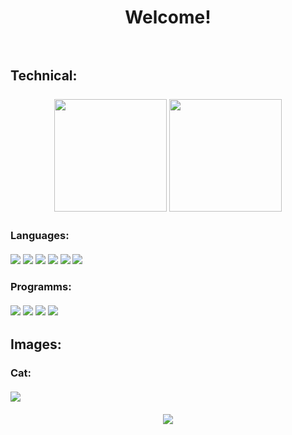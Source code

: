 <h1 align = "center">Welcome!<br><br>
 
<h2>Technical:<br><br>
 <div align = "center">
  <img height="180em" src = "https://github-readme-stats.vercel.app/api/top-langs/?username=aovent&theme=radical">
  <img height="180em" src ="https://github-readme-stats.vercel.app/api?username=aovent&show_icons=true&theme=radical">
 </div>
<h3>Languages:<br> 
<div><br>
 <img src = "https://camo.githubusercontent.com/b4385df332a8388555b70eaa0281f547690043483bb511483394dc227f4d63ad/68747470733a2f2f696d672e736869656c64732e696f2f62616467652f2d4a6176615363726970742d3333333333333f7374796c653d666f722d7468652d6261646765266c6f676f3d6a617661736372697074" style="max-width: 100%;">
 <img src = "https://camo.githubusercontent.com/01d63b85d7f578500992563f534bfea8da5ad523c963a1e6581a920444370cba/68747470733a2f2f696d672e736869656c64732e696f2f62616467652f2d507974686f6e2d3333333333333f7374796c653d666f722d7468652d6261646765266c6f676f3d707974686f6e" style="max-width: 100%;">
 <img src = "https://camo.githubusercontent.com/e9829fca409a6a4e7a65883a56c5f3e745a3ad04b476f4355d710057520b0fdc/68747470733a2f2f696d672e736869656c64732e696f2f62616467652f2d48544d4c352d3333333333333f7374796c653d666f722d7468652d6261646765266c6f676f3d48544d4c35" style="max-width: 100%;">
 <img src = "https://img.shields.io/badge/CSS3-343434?style=for-the-badge&logo=CSS3" style="max-width: 100%;">
 <img src = "https://img.shields.io/badge/Solidity-343434?style=for-the-badge&logo=Solidity" style="max-width: 100%;">
 <img src = "https://img.shields.io/badge/MySQL-343434?style=for-the-badge&logo=MySQL" style="max-width: 100%;">
</div>
</div>
<h3>Programms:<br><br> 
<div>
 <img src = "https://img.shields.io/badge/Figma-343434?style=for-the-badge&logo=Figma" style="max-width: 100%;">
 <img src = "https://img.shields.io/badge/Visual%20Studio-Code-343434?style=for-the-badge&logo=VisualStudio" style="max-width: 100%;">
 <img src = "https://img.shields.io/badge/Photoshop-343434?style=for-the-badge&logo=AdobePhotoshop" style="max-width: 100%;">
 <img src = "https://img.shields.io/badge/Atom-343434?style=for-the-badge&logo=Atom" style="max-width: 100%;">
</div>
<h2>Images:<br>
 <h3>Cat:<br><br>
 <img src = "https://cdn.discordapp.com/attachments/979036650757820457/1064559788689727528/image.png" style = "min-width: 100%;">
<br><br>
<div align = "center"> <img src = "https://profile-counter.glitch.me/greydatlenght/count.svg"> </div>
